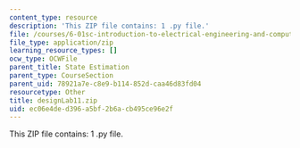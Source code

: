 ```yaml
---
content_type: resource
description: 'This ZIP file contains: 1 .py file.'
file: /courses/6-01sc-introduction-to-electrical-engineering-and-computer-science-i-spring-2011/ec06e4ded396a5bf2b6acb495ce96e2f_designLab11.zip
file_type: application/zip
learning_resource_types: []
ocw_type: OCWFile
parent_title: State Estimation
parent_type: CourseSection
parent_uid: 78921a7e-c8e9-b114-852d-caa46d83fd04
resourcetype: Other
title: designLab11.zip
uid: ec06e4de-d396-a5bf-2b6a-cb495ce96e2f
---
```

This ZIP file contains: 1 .py file.

